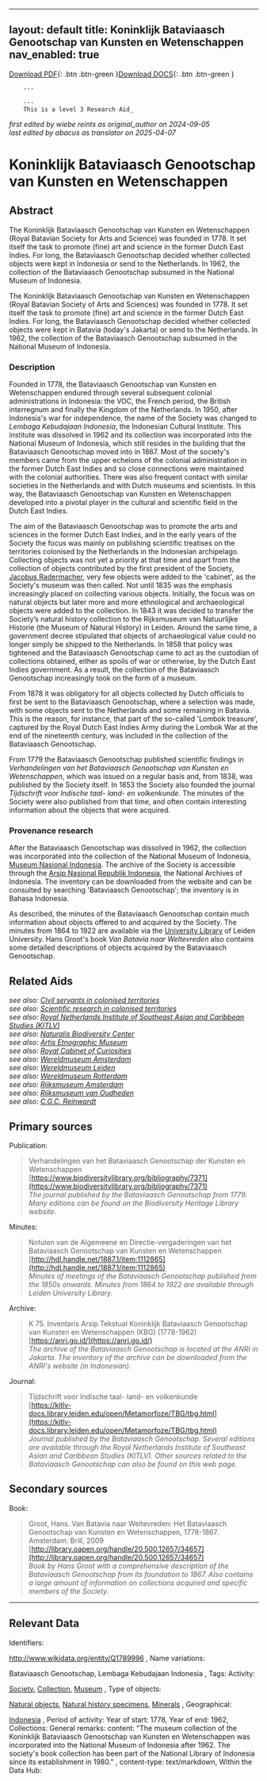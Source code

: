 
---
layout: default
title: Koninklijk Bataviaasch Genootschap van Kunsten en Wetenschappen
nav_enabled: true
--- 

[Download PDF](https://raw.githubusercontent.com/colonial-heritage/research-guides-dev/refs/heads/main/EXPORTS/PDF/niveau3/English/BGKW.pdf){: .btn .btn-green }[Download DOCS](https://raw.githubusercontent.com/colonial-heritage/research-guides-dev/refs/heads/main/EXPORTS/DOCX/niveau3/English/BGKW.docx){: .btn .btn-green }


        ---
        
        ---
        This is a level 3 Research Aid_  
_first edited by wiebe reints as original_author on 2024-09-05_  
_last edited by abacus as translator on 2025-04-07_


# Koninklijk Bataviaasch Genootschap van Kunsten en Wetenschappen


## Abstract

The Koninklijk Bataviaasch Genootschap van Kunsten en Wetenschappen (Royal Batavian Society for Arts and Science) was founded in 1778. It set itself the task to promote (fine) art and science in the former Dutch East Indies. For long, the Bataviaasch Genootschap decided whether collected objects were kept in Indonesia or send to the Netherlands. In 1962, the collection of the Bataviaasch Genootschap subsumed in the National Museum of Indonesia.

The Koninklijk Bataviaasch Genootschap van Kunsten en Wetenschappen (Royal Batavian Society of Arts and Sciences) was founded in 1778. It set itself the task to promote (fine) art and science in the former Dutch East Indies. For long, the Bataviaasch Genootschap decided whether collected objects were kept in Batavia (today's Jakarta) or send to the Netherlands. In 1962, the collection of the Bataviaasch Genootschap subsumed in the National Museum of Indonesia.

### Description

Founded in 1778, the Bataviaasch Genootschap van Kunsten en Wetenschappen endured through several subsequent colonial administrations in Indonesia: the VOC, the French period, the British interregnum and finally the Kingdom of the Netherlands. In 1950, after Indonesia's war for independence, the name of the Society was changed to *Lembaga Kebudajaan Indonesia*, the Indonesian Cultural Institute. This institute was dissolved in 1962 and its collection was incorporated into the National Museum of Indonesia, which still resides in the building that the Bataviaasch Genootschap moved into in 1867. Most of the society's members came from the upper echelons of the colonial administration in the former Dutch East Indies and so close connections were maintained with the colonial authorities. There was also frequent contact with similar societies in the Netherlands and with Dutch museums and scientists. In this way, the Bataviaasch Genootschap van Kunsten en Wetenschappen developed into a pivotal player in the cultural and scientific field in the Dutch East Indies.

The aim of the Bataviaasch Genootschap was to promote the arts and sciences in the former Dutch East Indies, and in the early years of the Society the focus was mainly on publishing scientific treatises on the territories colonised by the Netherlands in the Indonesian archipelago. Collecting objects was not yet a priority at that time and apart from the collection of objects contributed by the first president of the Society, [Jacobus Radermacher](http://www.wikidata.org/entity/Q945130), very few objects were added to the 'cabinet', as the Society's museum was then called. Not until 1835 was the emphasis increasingly placed on collecting various objects. Initially, the focus was on natural objects but later more and more ethnological and archaeological objects were added to the collection. In 1843 it was decided to transfer the Society’s natural history collection to the Rijksmuseum van Natuurlijke Historie (the Museum of Natural History) in Leiden. Around the same time, a government decree stipulated that objects of archaeological value could no longer simply be shipped to the Netherlands. In 1858 that policy was tightened and the Bataviaasch Genootschap came to act as the custodian of collections obtained, either as spoils of war or otherwise, by the Dutch East Indies government. As a result, the collection of the Bataviaasch Genootschap increasingly took on the form of a museum. 

From 1878 it was obligatory for all objects collected by Dutch officials to first be sent to the Bataviaasch Genootschap, where a selection was made, with some objects sent to the Netherlands and some remaining in Batavia. This is the reason, for instance, that part of the so-called 'Lombok treasure', captured by the Royal Dutch East Indies Army during the Lombok War at the end of the nineteenth century, was included in the collection of the Bataviaasch Genootschap.

From 1779 the Bataviaasch Genootschap published scientific findings in *Verhandelingen van het Bataviaasch Genootschap van Kunsten en Wetenschappen*, which was issued on a regular basis and, from 1838, was published by the Society itself. In 1853 the Society also founded the journal *Tijdschrift voor Indische taal- land- en volkenkunde*. The minutes of the Society were also published from that time, and often contain interesting information about the objects that were acquired.

### Provenance research

After the Bataviaasch Genootschap was dissolved in 1962, the collection was incorporated into the collection of the National Museum of Indonesia, [Museum Nasional Indonesia](https://www.museumnasional.or.id/). The archive of the Society is accessible through the [Arsip Nasional Republik Indonesia](https://anri.go.id/), the National Archives of Indonesia. The inventory can be downloaded from the website and can be consulted by searching 'Bataviaasch Genootschap'; the inventory is in Bahasa Indonesia. 

As described, the minutes of the Bataviaasch Genootschap contain much information about objects offered to and acquired by the Society. The minutes from 1864 to 1922 are available via the [University Library](http://hdl.handle.net/1887.1/item:1112865) of Leiden University. Hans Groot's book *Van Batavia naar Weltevreden* also contains some detailed descriptions of objects acquired by the Bataviaasch Genootschap.


## Related Aids

_see also: [Civil servants in colonised territories](niveau2/English/CivilServants_20240316.yml)_  
_see also: [Scientific research in colonised territories](niveau2/English/Science_20240821.yml)_  
_see also: [Royal Netherlands Institute of Southeast Asian and Caribbean Studies (KITLV)](niveau3/English/KITLV_20240704.yml)_  
_see also: [Naturalis Biodiversity Center](niveau3/English/Naturalis_20270710.yml)_  
_see also: [Artis Etnographic Museum](niveau3/English/EMArtis_20240712.yml)_  
_see also: [Royal Cabinet of Curiosities](niveau3/English/KKZ_20240417.yml)_  
_see also: [Wereldmuseum Amsterdam](niveau3/English/WMAmsterdam_20240809.yml)_  
_see also: [Wereldmuseum Leiden](niveau3/English/WMLeiden_20240508.yml)_  
_see also: [Wereldmuseum Rotterdam](niveau3/English/WMRotterdam_2040822.yml)_  
_see also: [Rijksmuseum Amsterdam](niveau3/English/RijksmuseumAmsterdam_20240905.yml)_  
_see also: [Rijksmuseum van Oudheden](niveau3/English/RMO_20241106.yml)_  
_see also: [C.G.C. Reinwardt](niveau3/English/Reinwardt_20241217.yml)_  

## Primary sources

Publication:
  > Verhandelingen van het Bataviaasch Genootschap der Kunsten en Wetenschappen  
> [https://www.biodiversitylibrary.org/bibliography/7371](https://www.biodiversitylibrary.org/bibliography/7371)  
> _The journal published by the Bataviaasch Genootschap from 1779. Many editions can be found on the Biodiversity Heritage Library website._  

Minutes:
  > Notulen van de Algemeene en Directie-vergaderingen van het Bataviaasch Genootschap van Kunsten en Wetenschappen  
> [http://hdl.handle.net/1887.1/item:1112865](http://hdl.handle.net/1887.1/item:1112865)  
> _Minutes of meetings of the Bataviaasch Genootschap published from the 1850s onwards. Minutes from 1864 to 1922 are available through Leiden University Library._  

Archive:
  > K 75. Inventaris Arsip Tekstual Koninklijk Bataviaasch Genootschap van Kunsten en Wetenschappen (KBG) (1778-1962)  
> [https://anri.go.id/](https://anri.go.id/)  
> _The archive of the Bataviaasch Genootschap is located at the ANRI in Jakarta. The inventory of the archive can be downloaded from the ANRI's website (in Indonesian)._  

Journal:
  > Tijdschrift voor Indische taal- land- en volkenkunde  
> [https://kitlv-docs.library.leiden.edu/open/Metamorfoze/TBG/tbg.html](https://kitlv-docs.library.leiden.edu/open/Metamorfoze/TBG/tbg.html)  
> _Journal published by the Bataviaasch Genootschap. Several editions are available through the Royal Netherlands Institute of Southeast Asian and Caribbean Studies (KITLV). Other sources related to the Bataviaasch Genootschap can also be found on this web page._  

## Secondary sources

Book:
  > Groot, Hans. Van Batavia naar Weltevreden: Het Bataviaasch Genootschap van Kunsten en Wetenschappen, 1778-1867. Amsterdam: Brill, 2009  
> [http://library.oapen.org/handle/20.500.12657/34657](http://library.oapen.org/handle/20.500.12657/34657)  
> _Book by Hans Groot with a comprehensive description of the Bataviaasch Genootschap from its foundation to 1867. Also contains a large amount of information on collections acquired and specific members of the Society._  



---
## Relevant Data 
Identifiers:
  
http://www.wikidata.org/entity/Q1789996
,
  Name variations:
  
Bataviaasch Genootschap, Lembaga Kebudajaan Indonesia
,
  Tags:
  Activity:
  
[Society](http://vocab.getty.edu/aat/300026009), [Collection](http://vocab.getty.edu/aat/300025976), [Museum](http://vocab.getty.edu/aat/300312281)
,
  Type of objects:
  
[Natural objects](http://vocab.getty.edu/aat/300404125), [Natural history specimens](http://vocab.getty.edu/aat/300379591), [Minerals](http://vocab.getty.edu/aat/300011068)
,
  Geographical:
  
[Indonesia](https://sws.geonames.org/1643084)
,
  Period of activity:
  Year of start:
  1778,
  Year of end:
  1962,
  Collections:
  General remarks:
  content:
  "The museum collection of the Koninklijk Bataviaasch Genootschap van Kunsten en Wetenschappen was incorporated into the National Museum of Indonesia after 1962. The society's book collection has been part of the National Library of Indonesia since its establishment in 1980."
,
  content-type:
  text/markdown,
  Within the Data Hub:
  


        